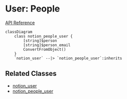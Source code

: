 # User: People

[API Reference](https://developers.notion.com/reference/user#people)

```mermaid
classDiagram
    class notion_people_user {
        [string]$person
        [string]$person_email
        ConvertFromObject()
    }
    `notion_user` --|> `notion_people_user`:inherits
```

## Related Classes

- [notion_user](01_user.md)
- [notion_people_user](02_people.md)
